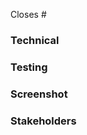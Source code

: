 <!-- What issue does this PR close? -->
Closes #

<!-- What does this PR achieve? [feature|hotfix|fix|refactor] -->


### Technical
<!-- What should be noted about the implementation? -->

### Testing
<!-- Steps for reviewer to reproduce/verify what this PR does/fixes. -->

### Screenshot
<!-- If this PR touches UI, please post evidence (screenshots) of it behaving correctly. -->

### Stakeholders
<!-- @ tag stakeholders of this bug -->


<!-- Attribution Disclaimer: By proposing this pull request, I affirm to have made a best-effort and exercised my discretion to make sure relevant sections of this code which substantially leverage code suggestions, code generation, or code snippets from sources (e.g. Stack Overflow, GitHub) have been annotated with basic attribution so reviewers & contributors may have confidence and access to the correct context to evaluate and use this code. -->

<!-- For Reviewers 
- [ ] Are you checking for SQL injection?

-->
